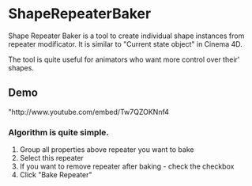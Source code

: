 ShapeRepeaterBaker
==================

Shape Repeater Baker is a tool to create individual shape instances from repeater modificator. It is similar to "Current state object" in Cinema 4D.</p>
<p>The tool is quite useful for animators who want more control over their' shapes.</p>

<h2>Demo</h2>
"http://www.youtube.com/embed/Tw7QZOKNnf4

<h3>Algorithm is quite simple.</h3>
<ol>
<li>Group all properties above repeater you want to bake</li>
<li>Select this repeater</li>
<li>If you want to remove repeater after baking - check the checkbox</li>
<li>Click "Bake Repeater"</li>
